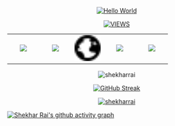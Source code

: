 <p align='center'>
      <a href="https://github.com/shekharrai">
            <img alt="Hello World" src="https://image.flaticon.com/icons/png/512/4666/4666748.png" width='70px' height='70px'>
      </a>
</p>
<p align='center'>
      <a href="https://github.com/shekharrai">
            <img alt="VIEWS" src="https://komarev.com/ghpvc/?username=shekharrai&label=PROFILE+VIEWS&color=red&style=flat-square">
      </a>
</p>
<table width="100" align='center'>
<tr>
    <td align='center' width="60">
        <a href="https://stackoverflow.com/users/5788486/shekhar-rai?tab=profile/"><img src="https://image.flaticon.com/icons/png/512/2111/2111628.png" width="60"></a>
    </td>
    <td align='center' width="60">
        <a href="https://www.linkedin.com/in/shekhar-rai-563b79176/"><img src="https://image.flaticon.com/icons/svg/2111/2111465.svg" width="60"></a>
    </td>
    <td align='center' width="60">
        <a href="https://shekharrai.github.io/"><img src="https://raw.githubusercontent.com/iconic/open-iconic/master/svg/globe.svg"  width="60"></a>
    </td>
    <td align='center' width="60">
        <a href="https://twitter.com/ShekkarRai"><img src="https://image.flaticon.com/icons/svg/2111/2111703.svg" width="60"></a>
    </td>
    <td align='center' width="60">
        <a href="https://www.facebook.com/shekkar.raee.3/"><img src="https://image.flaticon.com/icons/png/512/1409/1409943.png" width="60"></a>
    </td>
</tr>
</table>

<p align="center"><img align="center" src="https://github-readme-stats.vercel.app/api/top-langs?username=shekharrai&show_icons=true&locale=en&layout=compact&theme=dark" alt="shekharrai" /></p>


<div align='center'>
  
  [![GitHub Streak](https://github-readme-streak-stats.herokuapp.com/?user=foo290&theme=dark)](https://git.io/streak-stats)

</div>

<p align="center"> <a href="https://github.com/ryo-ma/github-profile-trophy"><img src="https://github-profile-trophy.vercel.app/?username=shekharrai&theme=juicyfresh" alt="shekharrai" /></a> </p>

[![Shekhar Rai's github activity graph](https://activity-graph.herokuapp.com/graph?username=shekharrai&theme=react-dark)](https://github.com/ashutosh00710/github-readme-activity-graph)
